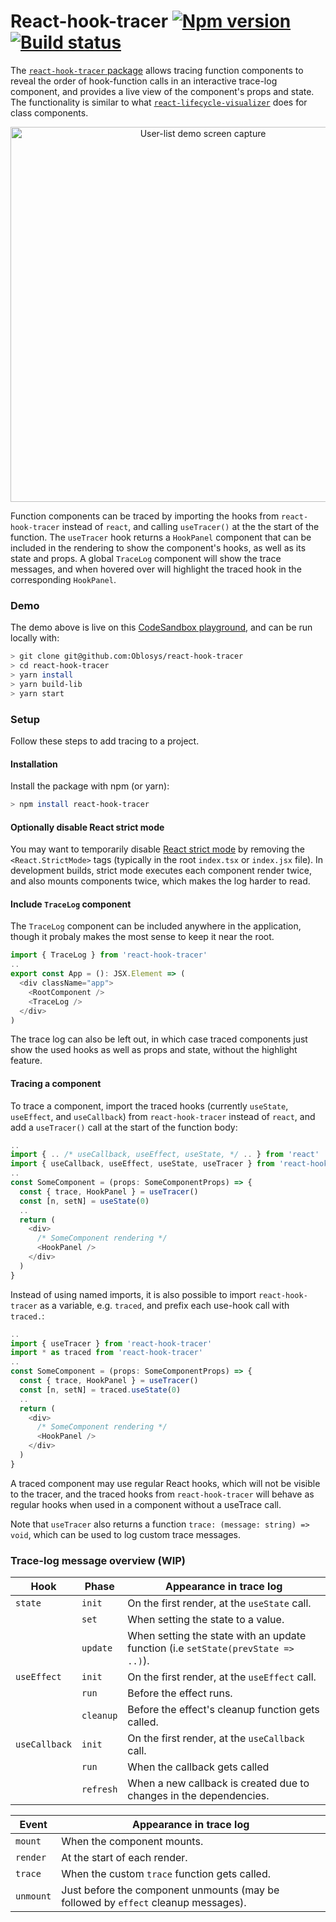 # React-hook-tracer [![Npm version](https://img.shields.io/npm/v/react-hook-tracer.svg?style=flat)](https://www.npmjs.com/package/react-hook-tracer) [![Build status](https://img.shields.io/github/workflow/status/Oblosys/react-hook-tracer/Build%20and%20run%20tests/main)](https://github.com/Oblosys/react-hook-tracer/actions/workflows/build-test.yml?query=branch/main)

The [`react-hook-tracer` package](https://www.npmjs.com/package/react-hook-tracer) allows tracing function components to reveal the order of hook-function calls in an interactive trace-log component, and provides a live view of the component's props and state. The functionality is similar to what [`react-lifecycle-visualizer`](https://github.com/Oblosys/react-lifecycle-visualizer#readme) does for class components.

<p align="center">
  <a href="https://codesandbox.io/s/github/Oblosys/react-hook-tracer/tree/demo/apps/react-hook-tracer-demo?file=/src/Demo.tsx">
    <img
      alt="User-list demo screen capture"
      src="https://raw.githubusercontent.com/Oblosys/react-hook-tracer/main/images/user-list-demo.gif"
      width="600"
    />
  </a>
</p>

Function components can be traced by importing the hooks from `react-hook-tracer` instead of `react`, and calling `useTracer()` at the the start of the function. The `useTracer` hook returns a `HookPanel` component that can be included in the rendering to show the component's hooks, as well as its state and props. A global `TraceLog` component will show the trace messages, and when hovered over will highlight the traced hook in the corresponding `HookPanel`.

### Demo

The demo above is live on this [CodeSandbox playground](https://codesandbox.io/s/github/Oblosys/react-hook-tracer/tree/demo/apps/react-hook-tracer-demo?file=/src/Demo.tsx), and can be run locally with:

```sh
> git clone git@github.com:Oblosys/react-hook-tracer
> cd react-hook-tracer
> yarn install
> yarn build-lib
> yarn start
```

### Setup

Follow these steps to add tracing to a project.

#### Installation

Install the package with npm (or yarn):

```sh
> npm install react-hook-tracer
```

#### Optionally disable React strict mode

You may want to temporarily disable [React strict mode](https://reactjs.org/docs/strict-mode.html) by removing the `<React.StrictMode>` tags (typically in the root `index.tsx` or `index.jsx` file). In development builds, strict mode executes each component render twice, and also mounts components twice, which makes the log harder to read.

#### Include `TraceLog` component

The `TraceLog` component can be included anywhere in the application, though it probaly makes the most sense to keep it near the root.

```typescript
import { TraceLog } from 'react-hook-tracer'
..
export const App = (): JSX.Element => (
  <div className="app">
    <RootComponent />
    <TraceLog />
  </div>
)
```

The trace log can also be left out, in which case traced components just show the used hooks as well as props and state, without the highlight feature.

#### Tracing a component

To trace a component, import the traced hooks (currently `useState`, `useEffect`, and `useCallback`) from `react-hook-tracer` instead of `react`, and add a `useTracer()` call at the start of the function body:

```typescript
..
import { .. /* useCallback, useEffect, useState, */ .. } from 'react'
import { useCallback, useEffect, useState, useTracer } from 'react-hook-tracer'
..
const SomeComponent = (props: SomeComponentProps) => {
  const { trace, HookPanel } = useTracer()
  const [n, setN] = useState(0)
  ..
  return (
    <div>
      /* SomeComponent rendering */
      <HookPanel />
    </div>
  )
}
```

Instead of using named imports, it is also possible to import `react-hook-tracer` as a variable, e.g. `traced`, and prefix each use-hook call with `traced.`:

```typescript
..
import { useTracer } from 'react-hook-tracer'
import * as traced from 'react-hook-tracer'
..
const SomeComponent = (props: SomeComponentProps) => {
  const { trace, HookPanel } = useTracer()
  const [n, setN] = traced.useState(0)
  ..
  return (
    <div>
      /* SomeComponent rendering */
      <HookPanel />
    </div>
  )
}
```

A traced component may use regular React hooks, which will not be visible to the tracer, and the traced hooks from `react-hook-tracer` will behave as regular hooks when used in a component without a useTrace call.

Note that `useTracer` also returns a function `trace: (message: string) => void`, which can be used to log custom trace messages.

### Trace-log message overview (WIP)

| Hook          | Phase     | Appearance in trace log                                                           |
| ------------- | --------- | --------------------------------------------------------------------------------- |
| `state`       | `init`    | On the first render, at the `useState` call.                                      |
|               | `set`     | When setting the state to a value.                                                |
|               | `update`  | When setting the state with an update function (i.e `setState(prevState => ..)`). |
| `useEffect`   | `init`    | On the first render, at the `useEffect` call.                                     |
|               | `run`     | Before the effect runs.                                                           |
|               | `cleanup` | Before the effect's cleanup function gets called.                                 |
| `useCallback` | `init`    | On the first render, at the `useCallback` call.                                   |
|               | `run`     | When the callback gets called                                                     |
|               | `refresh` | When a new callback is created due to changes in the dependencies.                |

| Event     | Appearance in trace log                                                            |
| --------- | ---------------------------------------------------------------------------------- |
| `mount`   | When the component mounts.                                                         |
| `render`  | At the start of each render.                                                       |
| `trace`   | When the custom `trace` function gets called.                                      |
| `unmount` | Just before the component unmounts (may be followed by `effect` cleanup messages). |
